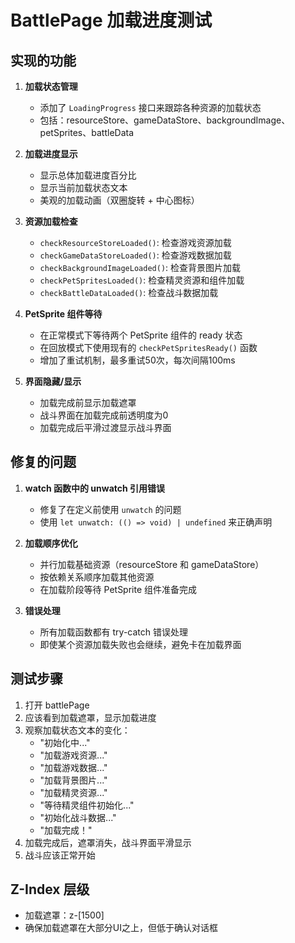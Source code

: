 # BattlePage 加载进度测试

## 实现的功能

1. **加载状态管理**
   - 添加了 `LoadingProgress` 接口来跟踪各种资源的加载状态
   - 包括：resourceStore、gameDataStore、backgroundImage、petSprites、battleData

2. **加载进度显示**
   - 显示总体加载进度百分比
   - 显示当前加载状态文本
   - 美观的加载动画（双圈旋转 + 中心图标）

3. **资源加载检查**
   - `checkResourceStoreLoaded()`: 检查游戏资源加载
   - `checkGameDataStoreLoaded()`: 检查游戏数据加载
   - `checkBackgroundImageLoaded()`: 检查背景图片加载
   - `checkPetSpritesLoaded()`: 检查精灵资源和组件加载
   - `checkBattleDataLoaded()`: 检查战斗数据加载

4. **PetSprite 组件等待**
   - 在正常模式下等待两个 PetSprite 组件的 ready 状态
   - 在回放模式下使用现有的 `checkPetSpritesReady()` 函数
   - 增加了重试机制，最多重试50次，每次间隔100ms

5. **界面隐藏/显示**
   - 加载完成前显示加载遮罩
   - 战斗界面在加载完成前透明度为0
   - 加载完成后平滑过渡显示战斗界面

## 修复的问题

1. **watch 函数中的 unwatch 引用错误**
   - 修复了在定义前使用 `unwatch` 的问题
   - 使用 `let unwatch: (() => void) | undefined` 来正确声明

2. **加载顺序优化**
   - 并行加载基础资源（resourceStore 和 gameDataStore）
   - 按依赖关系顺序加载其他资源
   - 在加载阶段等待 PetSprite 组件准备完成

3. **错误处理**
   - 所有加载函数都有 try-catch 错误处理
   - 即使某个资源加载失败也会继续，避免卡在加载界面

## 测试步骤

1. 打开 battlePage
2. 应该看到加载遮罩，显示加载进度
3. 观察加载状态文本的变化：
   - "初始化中..."
   - "加载游戏资源..."
   - "加载游戏数据..."
   - "加载背景图片..."
   - "加载精灵资源..."
   - "等待精灵组件初始化..."
   - "初始化战斗数据..."
   - "加载完成！"
4. 加载完成后，遮罩消失，战斗界面平滑显示
5. 战斗应该正常开始

## Z-Index 层级

- 加载遮罩：z-[1500]
- 确保加载遮罩在大部分UI之上，但低于确认对话框
